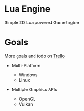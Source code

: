 # Lua Engine
Simple 2D Lua powered GameEngine


# Goals
More goals and todo on [Trello](https://trello.com/b/rUEbLt6f/lua-engine)
- Multi-Platform
    - Windows
    - Linux

- Multiple Graphics APIs
    - OpenGL
    - Vulkan
